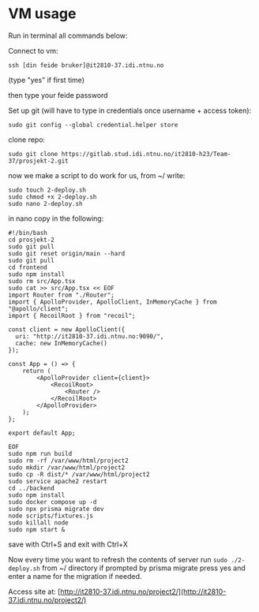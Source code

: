 # VM usage

Run in terminal all commands below:

Connect to vm:

```
ssh [din feide bruker]@it2810-37.idi.ntnu.no
```

(type "yes" if first time)

then type your feide password

Set up git (will have to type in credentials once username + access token):

```
sudo git config --global credential.helper store
```

clone repo:

```
sudo git clone https://gitlab.stud.idi.ntnu.no/it2810-h23/Team-37/prosjekt-2.git
```

now we make a script to do work for us, from ~/ write:

```
sudo touch 2-deploy.sh
sudo chmod +x 2-deploy.sh
sudo nano 2-deploy.sh
```

in nano copy in the following:

```
#!/bin/bash
cd prosjekt-2
sudo git pull
sudo git reset origin/main --hard
sudo git pull
cd frontend
sudo npm install
sudo rm src/App.tsx
sudo cat >> src/App.tsx << EOF
import Router from "./Router";
import { ApolloProvider, ApolloClient, InMemoryCache } from "@apollo/client";
import { RecoilRoot } from "recoil";

const client = new ApolloClient({
  uri: "http://it2810-37.idi.ntnu.no:9090/",
  cache: new InMemoryCache()
});

const App = () => {
    return (
        <ApolloProvider client={client}>
            <RecoilRoot>
                <Router />
            </RecoilRoot>
        </ApolloProvider>
    );
};

export default App;

EOF
sudo npm run build
sudo rm -rf /var/www/html/project2
sudo mkdir /var/www/html/project2
sudo cp -R dist/* /var/www/html/project2
sudo service apache2 restart
cd ../backend
sudo npm install
sudo docker compose up -d
sudo npx prisma migrate dev
node scripts/fixtures.js
sudo killall node
sudo npm start &
```

save with Ctrl+S and exit with Ctrl+X

Now every time you want to refresh the contents of server run `sudo ./2-deploy.sh` from ~/ directory if prompted by prisma migrate press yes and enter a name for the migration if needed.

Access site at: [http://it2810-37.idi.ntnu.no/project2/](http://it2810-37.idi.ntnu.no/project2/)
